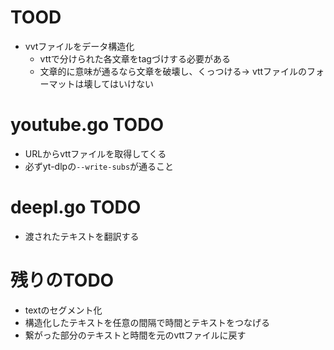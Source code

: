 # TOOD
- vvtファイルをデータ構造化
    - vttで分けられた各文章をtagづけする必要がある
    - 文章的に意味が通るなら文章を破壊し、くっつける-> vttファイルのフォーマットは壊してはいけない


# youtube.go TODO
- URLからvttファイルを取得してくる
- 必ずyt-dlpの`--write-subs`が通ること

# deepl.go TODO
- 渡されたテキストを翻訳する

# 残りのTODO
- textのセグメント化
- 構造化したテキストを任意の間隔で時間とテキストをつなげる
- 繋がった部分のテキストと時間を元のvttファイルに戻す